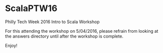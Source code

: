 # ScalaPTW16
Philly Tech Week 2016 Intro to Scala Workshop

For this attending the workshop on 5/04/2016, please refrain from looking at the answers directory until after the workshop is complete.  

Enjoy!
